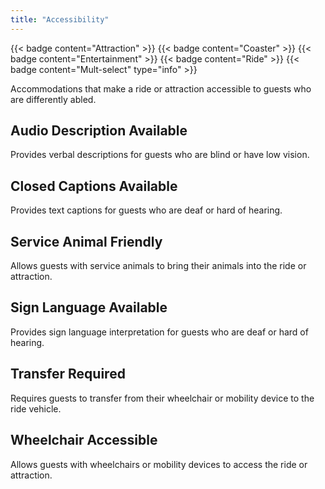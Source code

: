 ```yaml
---
title: "Accessibility"
---
```


{{< badge content="Attraction" >}}
{{< badge content="Coaster" >}}
{{< badge content="Entertainment" >}}
{{< badge content="Ride" >}}
{{< badge content="Mult-select" type="info" >}}

Accommodations that make a ride or attraction accessible to guests who are differently abled.


## Audio Description Available
Provides verbal descriptions for guests who are blind or have low vision.

## Closed Captions Available
Provides text captions for guests who are deaf or hard of hearing.

## Service Animal Friendly
Allows guests with service animals to bring their animals into the ride or attraction.

## Sign Language Available
Provides sign language interpretation for guests who are deaf or hard of hearing.

## Transfer Required
Requires guests to transfer from their wheelchair or mobility device to the ride vehicle.

## Wheelchair Accessible
Allows guests with wheelchairs or mobility devices to access the ride or attraction.